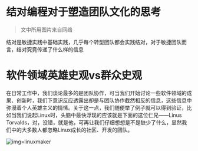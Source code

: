 结对编程对于塑造团队文化的思考
==============================

>文中所用图片来自网络

结对是敏捷实践中基础实践，几乎每个转型团队都会实践结对，对于敏捷团队而言，结对究竟传递了什么样的信息

# 软件领域英雄史观vs群众史观
在日常工作中，我们谈论最多的是团队协作，可当我们开始讨论一些软件领域的成果、创新时，我们下意识反应透露出却是与团队协作截然相反的信息，这些信息中弥漫着个人英雄主义的情愫。关于这一点，我们随便举了例子就可以得到验证，比如当我们说起Linux时，头脑中最快浮现的应该就是下面的这位仁兄——Linus Torvalds，对，没错，就是他，可再让我们仔细想想是不是缺少了什么，显然我们中的大多数人都忽略Linux成长的社区、开发的团队。

![img=linuxmaker](http://big5.thethirdmedia.com/g2b.aspx/image.thethirdmedia.com/Article/upload/200811/08111019311622.jpg)
